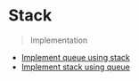 # Stack
> Implementation
* [Implement queue using stack](https://www.geeksforgeeks.org/queue-using-stacks/)
* [Implement stack using queue](https://www.geeksforgeeks.org/implement-stack-using-queue/)



